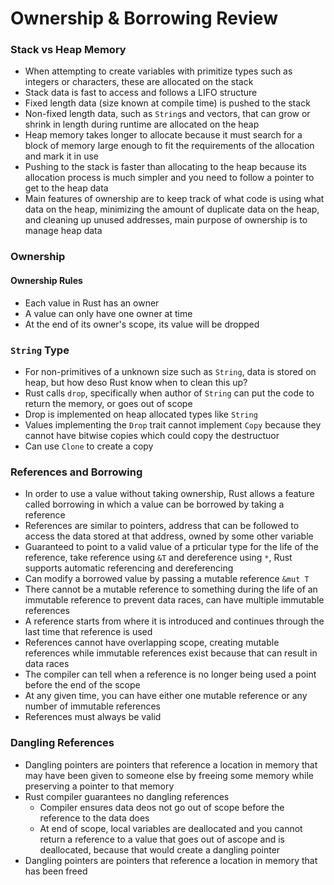 # Ownership & Borrowing Review

### Stack vs Heap Memory
- When attempting to create variables with primitize types such as integers or characters, these are allocated on the stack
- Stack data is fast to access and follows a LIFO structure
- Fixed length data (size known at compile time) is pushed to the stack
- Non-fixed length data, such as `String`s and vectors, that can grow or shrink in length during runtime are allocated on the heap
- Heap memory takes longer to allocate because it must search for a block of memory large enough to fit the requirements of the allocation and mark it in use
- Pushing to the stack is faster than allocating to the heap because its allocation process is much simpler and you need to follow a pointer to get to the heap data
- Main features of ownership are to keep track of what code is using what data on the heap, minimizing the amount of duplicate data on the heap, and cleaning up unused addresses, main purpose of ownership is to manage heap data

### Ownership
#### Ownership Rules
- Each value in Rust has an owner
- A value can only have one owner at time
- At the end of its owner's scope, its value will be dropped

### `String` Type
- For non-primitives of a unknown size such as `String`, data is stored on heap, but how deso Rust know when to clean this up?
- Rust calls `drop`, specifically when author of `String` can put the code to return the memory, or goes out of scope
- Drop is implemented on heap allocated types like `String` 
- Values implementing the `Drop` trait cannot implement `Copy` because they cannot have bitwise copies which could copy the destructuor
- Can use `Clone` to create a copy

### References and Borrowing
- In order to use a value without taking ownership, Rust allows a feature called borrowing in which a value can be borrowed by taking a reference
- References are similar to pointers, address that can be followed to access the data stored at that address, owned by some other variable
- Guaranteed to point to a valid value of a prticular type for the life of the reference, take reference using `&T` and dereference using `*`, Rust supports automatic referencing and dereferencing
- Can modify a borrowed value by passing a mutable reference `&mut T`
- There cannot be a mutable reference to something during the life of an immutable reference to prevent data races, can have multiple immutable references
- A reference starts from where it is introduced and continues through the last time that reference is used
- References cannot have overlapping scope, creating mutable references while immutable references exist because that can result in data races
- The compiler can tell when a reference is no longer being used a point before the end of the scope
- At any given time, you can have either one mutable reference or any number of immutable references
- References must always be valid

### Dangling References
- Dangling pointers are pointers that reference a location in memory that may have been given to someone else by freeing some memory while preserving a pointer to that memory
- Rust compiler guarantees no dangling references
   - Compiler ensures data deos not go out of scope before the reference to the data does
   - At end of scope, local variables are deallocated and you cannot return a reference to a value that goes out of ascope and is deallocated, because that would create a dangling pointer
- Dangling pointers are pointers that reference a location in memory that has been freed
